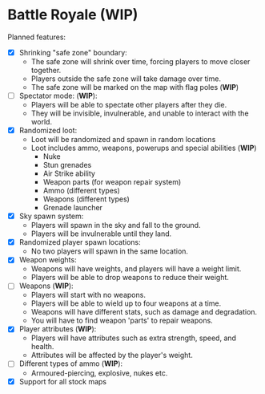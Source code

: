 # Battle Royale (WIP)

Planned features:
- [x] Shrinking "safe zone" boundary:
  - The safe zone will shrink over time, forcing players to move closer together.
  - Players outside the safe zone will take damage over time.
  - The safe zone will be marked on the map with flag poles (**WIP**)
- [ ] Spectator mode: (**WIP**):
  - Players will be able to spectate other players after they die.
  - They will be invisible, invulnerable, and unable to interact with the world.
- [x] Randomized loot:
  - Loot will be randomized and spawn in random locations
  - Loot includes ammo, weapons, powerups and special abilities (**WIP**)
    - Nuke
    - Stun grenades
    - Air Strike ability
    - Weapon parts (for weapon repair system)
    - Ammo (different types)
    - Weapons (different types)
    - Grenade launcher
- [x] Sky spawn system:
  - Players will spawn in the sky and fall to the ground.
  - Players will be invulnerable until they land.
- [x] Randomized player spawn locations:
  - No two players will spawn in the same location.
- [x] Weapon weights:
  - Weapons will have weights, and players will have a weight limit.
  - Players will be able to drop weapons to reduce their weight.
- [ ] Weapons (**WIP**):
  - Players will start with no weapons.
  - Players will be able to wield up to four weapons at a time.
  - Weapons will have different stats, such as damage and degradation.
  - You will have to find weapon 'parts' to repair weapons.
- [x] Player attributes (**WIP**):
  - Players will have attributes such as extra strength, speed, and health.
  - Attributes will be affected by the player's weight.
- [ ] Different types of ammo (**WIP**):
  - Armoured-piercing, explosive, nukes etc.
- [x] Support for all stock maps